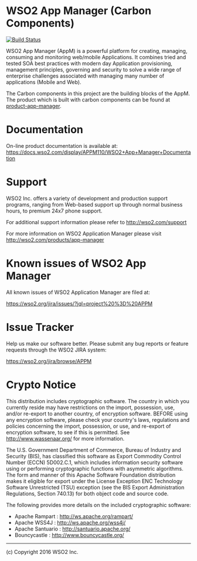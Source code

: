 WSO2 App Manager (Carbon Components)
============================================
[![Build Status](https://wso2.org/jenkins/job/carbon-appmgt/badge/icon)](https://wso2.org/jenkins/job/carbon-appmgt)

WSO2 App Manager (AppM) is a powerful platform for creating, managing,
consuming and monitoring web/mobile Applications. It combines tried and tested SOA best practices
with modern day Application provisioning, management principles, governing and security
to solve a wide range of enterprise challenges associated with managing many number of
applications (Mobile and Web).

The Carbon components in this project are the building blocks of the AppM. The product which is
built with carbon components can be found at [product-app-manager](https://github.com/wso2/product-app-manager).


Documentation
==============

On-line product documentation is available at:
        <https://docs.wso2.com/display/APPM110/WSO2+App+Manager+Documentation>

Support
==================================

WSO2 Inc. offers a variety of development and production support
programs, ranging from Web-based support up through normal business
hours, to premium 24x7 phone support.

For additional support information please refer to <http://wso2.com/support>

For more information on WSO2 Application Manager please visit <http://wso2.com/products/app-manager>

Known issues of WSO2 App Manager
========================================

All known issues of WSO2 Application Manager are filed at:

<https://wso2.org/jira/issues/?jql=project%20%3D%20APPM>

Issue Tracker
==================================

Help us make our software better. Please submit any bug reports or feature
requests through the WSO2 JIRA system:

<https://wso2.org/jira/browse/APPM>


Crypto Notice
==================================

   This distribution includes cryptographic software.  The country in
   which you currently reside may have restrictions on the import,
   possession, use, and/or re-export to another country, of
   encryption software.  BEFORE using any encryption software, please
   check your country's laws, regulations and policies concerning the
   import, possession, or use, and re-export of encryption software, to
   see if this is permitted.  See <http://www.wassenaar.org/> for more
   information.

   The U.S. Government Department of Commerce, Bureau of Industry and
   Security (BIS), has classified this software as Export Commodity
   Control Number (ECCN) 5D002.C.1, which includes information security
   software using or performing cryptographic functions with asymmetric
   algorithms.  The form and manner of this Apache Software Foundation
   distribution makes it eligible for export under the License Exception
   ENC Technology Software Unrestricted (TSU) exception (see the BIS
   Export Administration Regulations, Section 740.13) for both object
   code and source code.

   The following provides more details on the included cryptographic
   software:

   * Apache Rampart   : http://ws.apache.org/rampart/
   * Apache WSS4J     : http://ws.apache.org/wss4j/
   * Apache Santuario : http://santuario.apache.org/
   * Bouncycastle     : http://www.bouncycastle.org/

--------------------------------------------------------------------------------
(c) Copyright 2016 WSO2 Inc.


